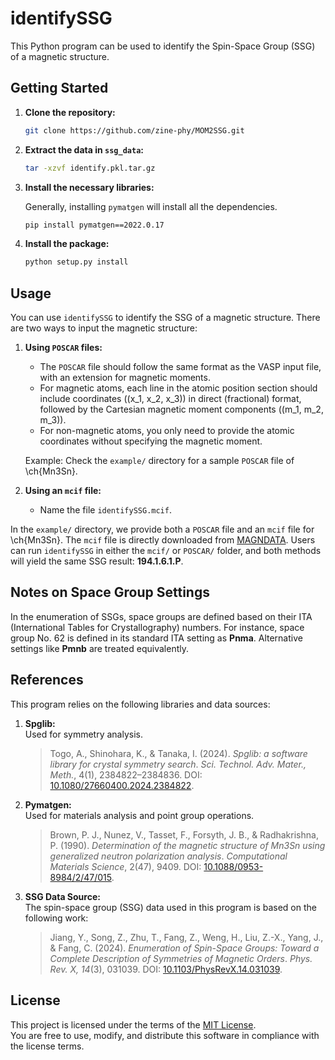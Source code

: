 # identifySSG

This Python program can be used to identify the Spin-Space Group (SSG) of a magnetic structure.

## Getting Started

1. **Clone the repository:**

    ```bash
    git clone https://github.com/zine-phy/MOM2SSG.git
    ```

2. **Extract the data in `ssg_data`:**

    ```bash
    tar -xzvf identify.pkl.tar.gz
    ```

3. **Install the necessary libraries:**

    Generally, installing `pymatgen` will install all the dependencies.

    ```bash
    pip install pymatgen==2022.0.17
    ```

4. **Install the package:**

    ```bash
    python setup.py install
    ```

## Usage

You can use `identifySSG` to identify the SSG of a magnetic structure. There are two ways to input the magnetic structure:

1. **Using `POSCAR` files:**  

    - The `POSCAR` file should follow the same format as the VASP input file, with an extension for magnetic moments.  
    - For magnetic atoms, each line in the atomic position section should include coordinates \((x_1, x_2, x_3)\) in direct (fractional) format, followed by the Cartesian magnetic moment components \((m_1, m_2, m_3)\).  
    - For non-magnetic atoms, you only need to provide the atomic coordinates without specifying the magnetic moment.  

    Example: Check the `example/` directory for a sample `POSCAR` file of \ch{Mn3Sn}. 
2. **Using an `mcif` file:**

    - Name the file `identifySSG.mcif`.

In the `example/` directory, we provide both a `POSCAR` file and an `mcif` file for \ch{Mn3Sn}. The `mcif` file is directly downloaded from [MAGNDATA](https://www.cryst.ehu.es/magndata/index.php?index=0.199). Users can run `identifySSG` in either the `mcif/` or `POSCAR/` folder, and both methods will yield the same SSG result: **194.1.6.1.P**.



## Notes on Space Group Settings

In the enumeration of SSGs, space groups are defined based on their ITA (International Tables for Crystallography) numbers. For instance, space group No. 62 is defined in its standard ITA setting as **Pnma**. Alternative settings like **Pmnb** are treated equivalently. 



## References

This program relies on the following libraries and data sources:

1. **Spglib:**  
   Used for symmetry analysis.  
   > Togo, A., Shinohara, K., & Tanaka, I. (2024). *Spglib: a software library for crystal symmetry search*. *Sci. Technol. Adv. Mater., Meth.*, 4(1), 2384822–2384836. DOI: [10.1080/27660400.2024.2384822](https://doi.org/10.1080/27660400.2024.2384822).

2. **Pymatgen:**  
   Used for materials analysis and point group operations.  
   > Brown, P. J., Nunez, V., Tasset, F., Forsyth, J. B., & Radhakrishna, P. (1990). *Determination of the magnetic structure of Mn3Sn using generalized neutron polarization analysis*. *Computational Materials Science*, 2(47), 9409. DOI: [10.1088/0953-8984/2/47/015](https://dx.doi.org/10.1088/0953-8984/2/47/015).

3. **SSG Data Source:**  
   The spin-space group (SSG) data used in this program is based on the following work:  
   > Jiang, Y., Song, Z., Zhu, T., Fang, Z., Weng, H., Liu, Z.-X., Yang, J., & Fang, C. (2024). *Enumeration of Spin-Space Groups: Toward a Complete Description of Symmetries of Magnetic Orders*. *Phys. Rev. X, 14*(3), 031039. DOI: [10.1103/PhysRevX.14.031039](https://link.aps.org/doi/10.1103/PhysRevX.14.031039).

## License

This project is licensed under the terms of the [MIT License](LICENSE).  
You are free to use, modify, and distribute this software in compliance with the license terms.
